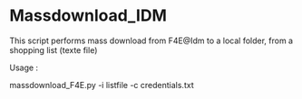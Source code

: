 # Massdownload_IDM

This script performs mass download from F4E@Idm to a local folder, from a shopping list (texte file)

Usage :

massdownload_F4E.py -i listfile -c credentials.txt

